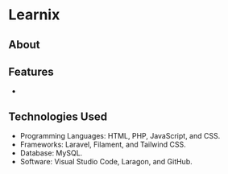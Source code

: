 # Learnix

## About

## Features

-

## Technologies Used

-   Programming Languages: HTML, PHP, JavaScript, and CSS.
-   Frameworks: Laravel, Filament, and Tailwind CSS.
-   Database: MySQL.
-   Software: Visual Studio Code, Laragon, and GitHub.
